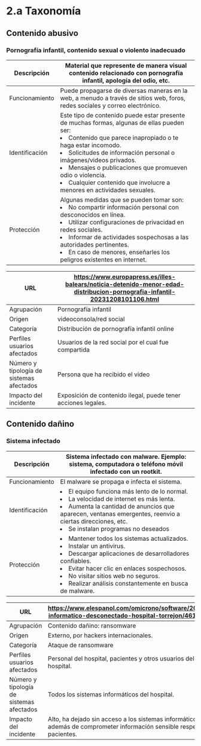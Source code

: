 # 2.a Taxonomía

## Contenido abusivo

### Pornografía infantil, contenido sexual o violento inadecuado

| Descripción | Material que represente de manera visual contenido relacionado con pornografía infantil, apología del odio, etc. |
| --- | --- |
| Funcionamiento | Puede propagarse de diversas maneras en la web, a menudo a través de sitios web, foros, redes sociales y correo electrónico. |
| Identificación | Este tipo de contenido puede estar presente de muchas formas, algunas de ellas pueden ser: <li> Contenido que parece inapropiado o te haga estar incomodo.</li> <li>Solicitudes de información personal o imágenes/videos privados. </li><li>Mensajes o publicaciones que promueven odio o violencia.</li><li> Cualquier contenido que involucre a menores en actividades sexuales.</li> |
| Protección | Algunas medidas que se pueden tomar son: <li>No compartir información personal con desconocidos en línea.</li><li>Utilizar configuraciones de privacidad en redes sociales.</li><li>Informar de actividades sospechosas a las autoridades pertinentes. </li><li> En caso de menores, enseñarles los peligros existentes en internet.</li> |

| URL | https://www.europapress.es/illes-balears/noticia-detenido-menor-edad-distribucion-pornografia-infantil-20231208101106.html |
| --- | --- |
| Agrupación | Pornografía infantil |
| Origen | videoconsola/red social |
| Categoría | Distribución de pornografía infantil online |
| Perfiles usuarios afectados | Usuarios de la red social por el cual fue compartida |
| Número y tipología de sistemas afectados | Persona que ha recibido el video |
| Impacto del incidente | Exposición de contenido ilegal, puede tener acciones legales. |

## **Contenido dañino**

### **Sistema infectado**

| Descripción | Sistema infectado con malware. Ejemplo: sistema, computadora o teléfono móvil infectado con un rootkit. |
| --- | --- |
| Funcionamiento | El malware se propaga e infecta el sistema. |
| Identificación | <li>El equipo funciona más lento de lo normal.</li><li>La velocidad de internet es más lenta.</li><li>Aumenta  la cantidad de anuncios que aparecen, ventanas emergentes, reenvio a ciertas direcciones, etc.</li><li>Se instalan programas no deseados</li> |
| Protección | <li> Mantener todos los sistemas actualizados.</li><li>Instalar un antivirus.</li><li>Descargar aplicaciones de desarrolladores confiables.</li><li>Evitar hacer clic en enlaces sospechosos.</li><li>No visitar sitios web no seguros.</li><li>Realizar análisis constantemente en busca de malware.</li> |

| URL | https://www.elespanol.com/omicrono/software/20200122/virus-informatico-desconectado-hospital-torrejon/461704059_0.html |
| --- | --- |
| Agrupación | Contenido dañino: ransomware |
| Origen | Externo, por hackers internacionales. |
| Categoría | Ataque de ransomware |
| Perfiles usuarios afectados | Personal del hospital, pacientes y otros usuarios del sistema del hospital. |
| Número y tipología de sistemas afectados | Todos los sistemas informáticos del hospital. |
| Impacto del incidente | Alto, ha dejado sin acceso a los sistemas informáticos del hospital, además de comprometer información sensible respecto a los pacientes. |
